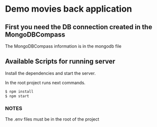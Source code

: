 # Demo movies back application

## First you need the DB connection created  in the MongoDBCompass
The MongoDBCompass information is in the mongodb file

## Available Scripts for running server

Install the dependencies and start the server.

In the root project runs next commands.

```sh
$ npm install
$ npm start
```

### NOTES

The .env files must be in the root of the project